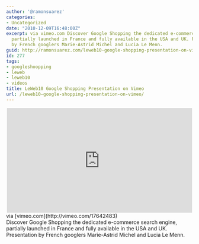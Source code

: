 ```yaml
---
author: '@ramonsuarez'
categories:
- Uncategorized
date: "2010-12-09T16:48:00Z"
excerpt: via vimeo.com Discover Google Shopping the dedicated e-commerce search engine,
  partially launched in France and fully available in the USA and UK. Presentation
  by French googlers Marie-Astrid Michel and Lucia Le Menn.
guid: http://ramonsuarez.com/leweb10-google-shopping-presentation-on-vimeo
id: 277
tags:
- googleshoopping
- leweb
- leweb10
- videos
title: LeWeb10 Google Shopping Presentation on Vimeo
url: /leweb10-google-shopping-presentation-on-vimeo/
---
```


<div class="posterous_bookmarklet_entry"><div class="embed-vimeo" style="text-align: center;"><iframe allowfullscreen="" frameborder="0" height="283" mozallowfullscreen="" src="https://player.vimeo.com/video/17642483" webkitallowfullscreen="" width="500"></iframe></div><div class="posterous_quote_citation">via [vimeo.com](http://vimeo.com/17642483)</div>Discover Google Shopping the dedicated e-commerce search engine, partially launched in France and fully available in the USA and UK. Presentation by French googlers Marie-Astrid Michel and Lucia Le Menn.

</div>